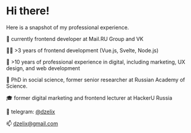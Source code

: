 # Hi there!

Here is a snapshot of my professional experience.

🔨 currently frontend developer at Mail.RU Group and VK

👨‍💻 >3 years of frontend development (Vue.js, Svelte, Node.js)

🔔 >10 years of professional experience in digital, including marketing, UX design, and web development

🔭 PhD in social science, former senior researcher at Russian Academy of Science.

🎓 former digital marketing and frontend lecturer at HackerU Russia

💬 telegram: [@dzelix](https://telegram.me/dzelix)

📫 [dzelix@gmail.com](mailto:dzelix@gmail.com)
